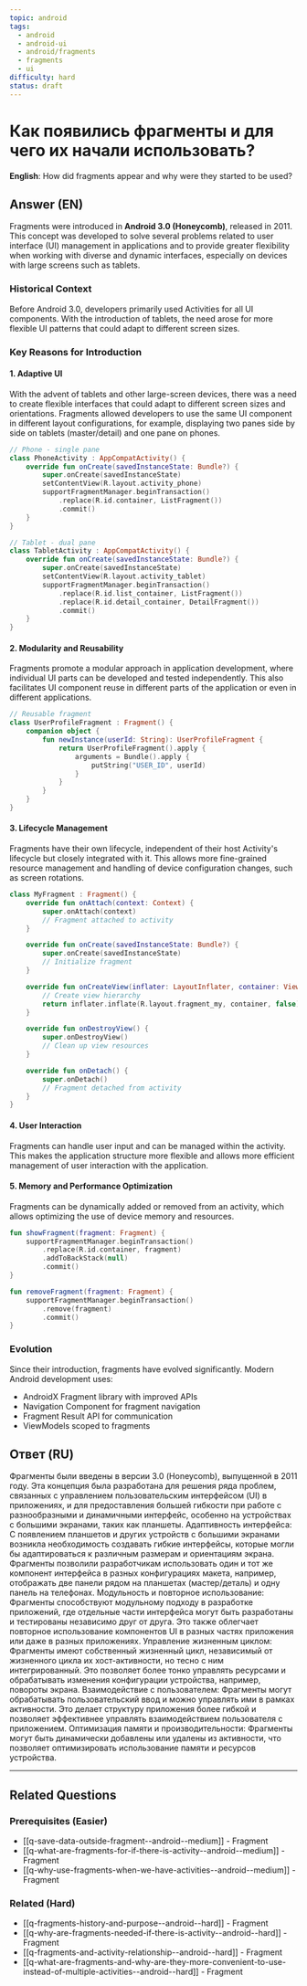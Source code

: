 ```yaml
---
topic: android
tags:
  - android
  - android-ui
  - android/fragments
  - fragments
  - ui
difficulty: hard
status: draft
---
```


# Как появились фрагменты и для чего их начали использовать?

**English**: How did fragments appear and why were they started to be used?

## Answer (EN)
Fragments were introduced in **Android 3.0 (Honeycomb)**, released in 2011. This concept was developed to solve several problems related to user interface (UI) management in applications and to provide greater flexibility when working with diverse and dynamic interfaces, especially on devices with large screens such as tablets.

### Historical Context

Before Android 3.0, developers primarily used Activities for all UI components. With the introduction of tablets, the need arose for more flexible UI patterns that could adapt to different screen sizes.

### Key Reasons for Introduction

#### 1. Adaptive UI

With the advent of tablets and other large-screen devices, there was a need to create flexible interfaces that could adapt to different screen sizes and orientations. Fragments allowed developers to use the same UI component in different layout configurations, for example, displaying two panes side by side on tablets (master/detail) and one pane on phones.

```kotlin
// Phone - single pane
class PhoneActivity : AppCompatActivity() {
    override fun onCreate(savedInstanceState: Bundle?) {
        super.onCreate(savedInstanceState)
        setContentView(R.layout.activity_phone)
        supportFragmentManager.beginTransaction()
            .replace(R.id.container, ListFragment())
            .commit()
    }
}

// Tablet - dual pane
class TabletActivity : AppCompatActivity() {
    override fun onCreate(savedInstanceState: Bundle?) {
        super.onCreate(savedInstanceState)
        setContentView(R.layout.activity_tablet)
        supportFragmentManager.beginTransaction()
            .replace(R.id.list_container, ListFragment())
            .replace(R.id.detail_container, DetailFragment())
            .commit()
    }
}
```

#### 2. Modularity and Reusability

Fragments promote a modular approach in application development, where individual UI parts can be developed and tested independently. This also facilitates UI component reuse in different parts of the application or even in different applications.

```kotlin
// Reusable fragment
class UserProfileFragment : Fragment() {
    companion object {
        fun newInstance(userId: String): UserProfileFragment {
            return UserProfileFragment().apply {
                arguments = Bundle().apply {
                    putString("USER_ID", userId)
                }
            }
        }
    }
}
```

#### 3. Lifecycle Management

Fragments have their own lifecycle, independent of their host Activity's lifecycle but closely integrated with it. This allows more fine-grained resource management and handling of device configuration changes, such as screen rotations.

```kotlin
class MyFragment : Fragment() {
    override fun onAttach(context: Context) {
        super.onAttach(context)
        // Fragment attached to activity
    }

    override fun onCreate(savedInstanceState: Bundle?) {
        super.onCreate(savedInstanceState)
        // Initialize fragment
    }

    override fun onCreateView(inflater: LayoutInflater, container: ViewGroup?, savedInstanceState: Bundle?): View? {
        // Create view hierarchy
        return inflater.inflate(R.layout.fragment_my, container, false)
    }

    override fun onDestroyView() {
        super.onDestroyView()
        // Clean up view resources
    }

    override fun onDetach() {
        super.onDetach()
        // Fragment detached from activity
    }
}
```

#### 4. User Interaction

Fragments can handle user input and can be managed within the activity. This makes the application structure more flexible and allows more efficient management of user interaction with the application.

#### 5. Memory and Performance Optimization

Fragments can be dynamically added or removed from an activity, which allows optimizing the use of device memory and resources.

```kotlin
fun showFragment(fragment: Fragment) {
    supportFragmentManager.beginTransaction()
        .replace(R.id.container, fragment)
        .addToBackStack(null)
        .commit()
}

fun removeFragment(fragment: Fragment) {
    supportFragmentManager.beginTransaction()
        .remove(fragment)
        .commit()
}
```

### Evolution

Since their introduction, fragments have evolved significantly. Modern Android development uses:
- AndroidX Fragment library with improved APIs
- Navigation Component for fragment navigation
- Fragment Result API for communication
- ViewModels scoped to fragments

## Ответ (RU)
Фрагменты были введены в версии 3.0 (Honeycomb), выпущенной в 2011 году. Эта концепция была разработана для решения ряда проблем, связанных с управлением пользовательским интерфейсом (UI) в приложениях, и для предоставления большей гибкости при работе с разнообразными и динамичными интерфейс, особенно на устройствах с большими экранами, таких как планшеты. Адаптивность интерфейса: С появлением планшетов и других устройств с большими экранами возникла необходимость создавать гибкие интерфейсы, которые могли бы адаптироваться к различным размерам и ориентациям экрана. Фрагменты позволили разработчикам использовать один и тот же компонент интерфейса в разных конфигурациях макета, например, отображать две панели рядом на планшетах (мастер/деталь) и одну панель на телефонах. Модульность и повторное использование: Фрагменты способствуют модульному подходу в разработке приложений, где отдельные части интерфейса могут быть разработаны и тестированы независимо друг от друга. Это также облегчает повторное использование компонентов UI в разных частях приложения или даже в разных приложениях. Управление жизненным циклом: Фрагменты имеют собственный жизненный цикл, независимый от жизненного цикла их хост-активности, но тесно с ним интегрированный. Это позволяет более тонко управлять ресурсами и обрабатывать изменения конфигурации устройства, например, повороты экрана. Взаимодействие с пользователем: Фрагменты могут обрабатывать пользовательский ввод и можно управлять ими в рамках активности. Это делает структуру приложения более гибкой и позволяет эффективнее управлять взаимодействием пользователя с приложением. Оптимизация памяти и производительности: Фрагменты могут быть динамически добавлены или удалены из активности, что позволяет оптимизировать использование памяти и ресурсов устройства.


---

## Related Questions

### Prerequisites (Easier)
- [[q-save-data-outside-fragment--android--medium]] - Fragment
- [[q-what-are-fragments-for-if-there-is-activity--android--medium]] - Fragment
- [[q-why-use-fragments-when-we-have-activities--android--medium]] - Fragment

### Related (Hard)
- [[q-fragments-history-and-purpose--android--hard]] - Fragment
- [[q-why-are-fragments-needed-if-there-is-activity--android--hard]] - Fragment
- [[q-fragments-and-activity-relationship--android--hard]] - Fragment
- [[q-what-are-fragments-and-why-are-they-more-convenient-to-use-instead-of-multiple-activities--android--hard]] - Fragment
